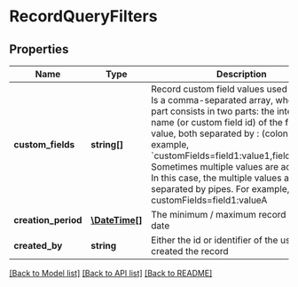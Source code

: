 # RecordQueryFilters

## Properties
Name | Type | Description | Notes
------------ | ------------- | ------------- | -------------
**custom_fields** | **string[]** | Record custom field values used as filters. Is a comma-separated array, where each part consists in two parts: the internal name (or custom field id) of the field, and a value, both separated by : (colon).  For example, &#x60;customFields&#x3D;field1:value1,field2:value2&#x60;. Sometimes multiple values are accepted. In this case, the multiple values are separated by pipes. For example, customFields&#x3D;field1:valueA|valueB. Enumerated fields accept multiple values, while numeric and date fields also accept ranges, which are two values, pipe-separated. For example, &#x60;customFields&#x3D;tradeType:offer|search,extraDate:2000-01-01|2001-12-31&#x60; would match results whose custom field with internal name &#x60;tradeType&#x60; is either &#x60;offer&#x60; or &#x60;search&#x60;, and whose &#x60;extraDate&#x60; is between January 1, 2000 and December 31, 2001. To specify a single bound in ranges (like birth dates before December 31, 2001), use a pipe in one of the values, like &#x60;customFields&#x3D;extraDate:|2001-12-31&#x60;. A note for dynamic custom fields: If a script is used to generate possible values for search, the list will be returned in the  corresponding data, and it is sent as a pipe-separated list of values (not labels). For example: &#x60;customFields&#x3D;dynamic:a|b|c&#x60;. However, it is also possible to perform a keywords-like (full-text) search using the dynamic value label. In this case a single value, prefixed by single quotes should be used. For example: &#x60;customFields&#x3D;dynamic:&#x27;business&#x60;. | [optional] 
**creation_period** | [**\DateTime[]**](\DateTime.md) | The minimum / maximum record creation date | [optional] 
**created_by** | **string** | Either the id or identifier of the user that created the record | [optional] 

[[Back to Model list]](../../README.md#documentation-for-models) [[Back to API list]](../../README.md#documentation-for-api-endpoints) [[Back to README]](../../README.md)

